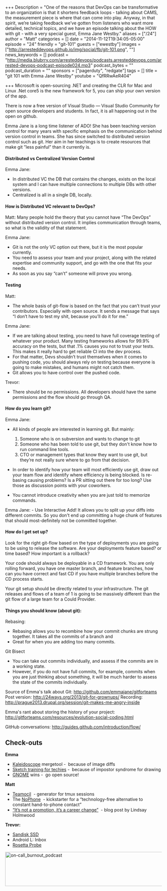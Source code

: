 +++
Description = "One of the reasons that DevOps can be transformative to an organization is that it shortens feedback loops - talking about CAMS, the measurement piece is where that can come into play. Anyway, in that spirit, we’re taking feedback we’ve gotten from listeners who want more detailed, technical topics, and we have an episode talking about the HOW with git - with a very special guest, Emma Jane Westby."
aliases = ["/24"]
author = "Matt"
categories = []
date = "2014-11-12T19:34:05-05:00"
episode = "24"
friendly = "git-101"
guests = ["ewestby"]
images = ["http://arresteddevops.github.io/img/social/fb/git-101.png", ""]
news_keywords = []
podcast = "http://media.blubrry.com/arresteddevops/podcasts.arresteddevops.com/arrested-devops-podcast-episode024.mp3"
podcast_bytes = ""
podcast_duration = ""
sponsors = ["pagerduty", "redgate"]
tags = []
title = "git 101 with Emma Jane Westby"
youtube = "QfRRwAeR404"

+++
Microsoft is open-sourcing .NET and creating the CLR for Mac and Linux 
.Net core5 is the new framework for 5, you can ship your own version of the app. 

There is now a free version of Visual Studio — Visual Studio Community for open source developers and students. 
In fact, it is all happening out in the open on github. 

Emma Jane is a long time listener of ADO! She has been teaching version control for many years with specific emphasis on the communication behind version control in teams. She has since switched to distributed version control such as git. Her aim in her teachings is to create resources that make git ”less painful” than it currently is.

#### Distributed vs Centralized Version Control 
Emma Jane: 
- In distributed VC the DB that contains the changes, exists on the local system and I can have multiple connections to multiple DBs with other versions. 
- Centralized is all in a single DB, locally. 

#### How is Distributed VC relevant to DevOps? 
Matt: Many people hold the theory that you cannot have “The DevOps” without distributed version control. It implies communication through teams, so what is the validity of that statement. 

Emma Jane:
- Git is not the only VC option out there, but it is the most popular currently. 
- You need to assess your team and your project, along with the related expertise and community support, and go with the one that fits your needs. 
- As soon as you say “can’t” someone will prove you wrong. 

#### Testing
Matt: 
- The whole basis of git-flow is based on the fact that you can’t trust your contributors. Especially with open source. It sends a message that says “I don’t have to test my shit, because you’ll do it for me.”

Emma Jane: 
- If we are talking about testing, you need to have full coverage testing of whatever your product. Many testing frameworks allows for 99.9% accuracy on the tests, but that .1% causes you not to trust your tests. This makes it really hard to get reliable CI into the dev process. 
- For that matter, Devs shouldn’t trust themselves when it comes to pushing code, you should always rely on testing because everyone is going to make mistakes, and humans might not catch them. 
- Git allows you to have control over the pushed code.  

Trevor:
- There should be no permissions. All developers should have the same permissions and the flow should go through QA.

#### How do you learn git? 
Emma Jane: 
- All kinds of people are interested in learning git. But mainly: 
    1) Someone who is on subversion and wants to change to git
    2) Someone who has been told to use git, but they don't know how to run command line tools. 
	3) CTO or management types that know they want to use git, but they’re not really sure where to go from that decision. 

- In order to identify how your team will most efficiently use git, draw out your team flow and identify where efficiency is being blocked. Is re-basing causing problems? Is a PR sitting out there for too long? Use those as discussion points with your coworkers. 
- You cannot introduce creativity when you are just told to memorize commands. 

Emma Jane: 
	- Use Interactive Add! It allows you to split up your diffs into different commits. So you don't end up committing a huge chunk of features that should most-definitely not be committed together. 

#### How do I get set up? 
Look for the right git-flow based on the type of deployments you are going to be using to release the software. Are your deployments feature based? or time based? How important is a rollback? 

Your code should always be deployable in a CD framework. You are only rolling forward, you have one master branch, and feature branches, how can you have correct and fast CD if you have multiple branches before the CD process starts. 

Your git setup should be directly related to your infrastructure. The git releases and flows of a team of 1 is going to be massively different than the git flow of a large team for a Could Provider. 

#### Things you should know (about git): 
Rebasing:
- Rebasing allows you to recombine how your commit chunks are strung together. It takes all the commits of a branch and 
- Great for when you are adding too many commits. 

Git Bisect
- You can take out commits individually, and assess if the commits are in a working state. 
- However, if you do not have full commits, for example, commits when you are just thinking about something, it will be much harder to assess the state of the commits individually. 

Source of Emma's talk about Git: <a href="http://github.com/emmajane/gitforteams" target="_blank">http://github.com/emmajane/gitforteams</a>
Post version: <a href="http://24ways.org/2013/git-for-grownups/" target="_blank">http://24ways.org/2013/git-for-grownups/</a>
Recording: http://prague2013.drupal.org/session/git-makes-me-angry-inside

Emma's rant about storing the history of your project: <a href="http://gitforteams.com/resources/evolution-social-coding.html" target="_blank">http://gitforteams.com/resources/evolution-social-coding.html</a>

GitHub conversations: <a href="http://guides.github.com/introduction/flow/" target="_blank">http://guides.github.com/introduction/flow/</a>

<h2>Check-outs</h2>
<b>Emma</b>
<ul>
	<li><a href="http://www.kaleidoscopeapp.com/" target="_blank">Kaleidoscope</a> mergetool -  because of image diffs</li>
	<li><a href="http://rachelnabors.com/training/" target="_blank">Sketch training for techies</a> -  because of impostor syndrome for drawing</li>
	<li><a href="http://gnome.org/groupon/" target="_blank">GNOME</a> wins -  go open source!</li>
</ul>
<b>Matt</b>
<ul>
	<li><a href="http://github.com/remiprev/teamocil" target="_blank">Teamocil</a>  - generator for tmux sessions</li>
	<li>The <a href="http://www.kickstarter.com/projects/nophone-usa/the-new-and-unimproved-nophone" target="_blank">NoPhone</a>  - kickstarter for a “technology-free alternative to constant hand-to-phone contact”</li>
	<li><a href="http://fractio.nl/2014/09/19/not-a-promotion-a-career-change/" target="_blank">“It’s not a promotion, it’s a career change”</a>  - blog post by Lindsay Holmwood</li>
</ul>
<b>Trevor: </b>
<ul>
	<li><a href="http://www.sandisk.com/enterprise/ulltradimm-ssd/" target="_blank">Sandisk SSD</a></li>
	<li>Android L: Inbox</li>
	<li><a href="http://www.popularmechanics.com/how-to/blog/what-you-need-to-know-about-rosettas-mission-to-land-on-a-comet-17416959" target="_blank">Rosetta Probe</a></li>
</ul>
<a href="http://arresteddevops.com/pagerduty"><img class="alignleft size-full wp-image-395" src="http://arresteddevops.com/app/uploads/2014/08/on-call_burnout_podcast.jpg" alt="on-call_burnout_podcast" width="600" height="110" /></a>
